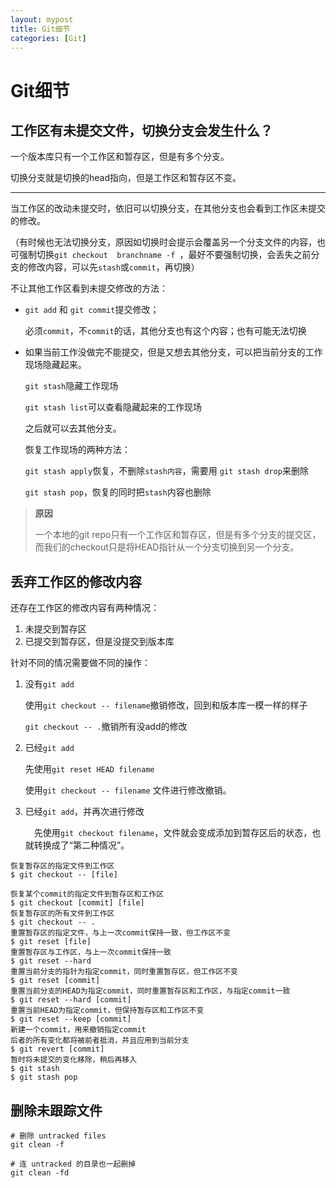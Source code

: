 ```yaml
---
layout: mypost
title: Git细节
categories: [Git]
---
```


# Git细节

## 工作区有未提交文件，切换分支会发生什么？

一个版本库只有一个工作区和暂存区，但是有多个分支。

切换分支就是切换的head指向，但是工作区和暂存区不变。

---

当工作区的改动未提交时，依旧可以切换分支，在其他分支也会看到工作区未提交的修改。

（有时候也无法切换分支，原因如切换时会提示会覆盖另一个分支文件的内容，也可强制切换`git checkout  branchname -f `，最好不要强制切换，会丢失之前分支的修改内容，可以先`stash`或`commit`，再切换）

不让其他工作区看到未提交修改的方法：

- `git add` 和 `git commit`提交修改；

  必须`commit`，不`commit`的话，其他分支也有这个内容；也有可能无法切换

- 如果当前工作没做完不能提交，但是又想去其他分支，可以把当前分支的工作现场隐藏起来。

  `git stash`隐藏工作现场

  `git stash list`可以查看隐藏起来的工作现场

  之后就可以去其他分支。

  恢复工作现场的两种方法：

  `git stash apply`恢复，不删除`stash内容`，需要用 `git stash drop`来删除

  `git stash pop`，恢复的同时把`stash`内容也删除

>**原因**
>
>一个本地的git repo只有一个工作区和暂存区，但是有多个分支的提交区，而我们的checkout只是将HEAD指针从一个分支切换到另一个分支。

## 丢弃工作区的修改内容

还存在工作区的修改内容有两种情况：

1. 未提交到暂存区
2. 已提交到暂存区，但是没提交到版本库

针对不同的情况需要做不同的操作：

1. 没有`git add`

   使用`git checkout -- filename`撤销修改，回到和版本库一模一样的样子

   `git checkout -- .`撤销所有没add的修改

2. 已经`git add`

   先使用`git reset HEAD filename`

   使用`git checkout -- filename` 文件进行修改撤销。

3. 已经`git add`，并再次进行修改

   　先使用`git checkout filename`，文件就会变成添加到暂存区后的状态，也就转换成了“第二种情况”。

```shell
恢复暂存区的指定文件到工作区
$ git checkout -- [file]

恢复某个commit的指定文件到暂存区和工作区
$ git checkout [commit] [file]
恢复暂存区的所有文件到工作区
$ git checkout -- .
重置暂存区的指定文件，与上一次commit保持一致，但工作区不变
$ git reset [file]
重置暂存区与工作区，与上一次commit保持一致
$ git reset --hard
重置当前分支的指针为指定commit，同时重置暂存区，但工作区不变
$ git reset [commit]
重置当前分支的HEAD为指定commit，同时重置暂存区和工作区，与指定commit一致
$ git reset --hard [commit]
重置当前HEAD为指定commit，但保持暂存区和工作区不变
$ git reset --keep [commit]
新建一个commit，用来撤销指定commit
后者的所有变化都将被前者抵消，并且应用到当前分支
$ git revert [commit]
暂时将未提交的变化移除，稍后再移入
$ git stash
$ git stash pop
```

## 删除未跟踪文件

```shell
# 删除 untracked files
git clean -f
 
# 连 untracked 的目录也一起删掉
git clean -fd
```





